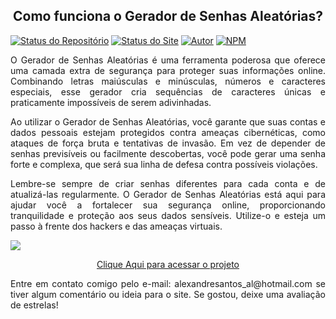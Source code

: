 <h2 align="center">Como funciona o Gerador de Senhas Aleatórias?</h2>

[![Status do Repositório](https://img.shields.io/badge/Repository%20Status-Maintained-dark%20green.svg)](https://github.com/alexandresantosal91/gerador-de-senhas-)
[![Status do Site](https://img.shields.io/badge/Website%20Status-Online-green)](https://alexandresantosal91.github.io/password-generator/)
[![Autor](https://img.shields.io/badge/Author-Alexandre%20Santos-blue.svg)](https://www.linkedin.com/in/alexandresantosal/)
[![NPM](https://img.shields.io/npm/l/react)](https://github.com/alexandresantosal91/gerador-de-senhas-/blob/main/LICENSE)

<p align="justify">O Gerador de Senhas Aleatórias é uma ferramenta poderosa que oferece uma camada extra de segurança para proteger suas informações online. Combinando letras maiúsculas e minúsculas, números e caracteres especiais, esse gerador cria sequências de caracteres únicas e praticamente impossíveis de serem adivinhadas.
</p>

<p align="justify">Ao utilizar o Gerador de Senhas Aleatórias, você garante que suas contas e dados pessoais estejam protegidos contra ameaças cibernéticas, como ataques de força bruta e tentativas de invasão. Em vez de depender de senhas previsíveis ou facilmente descobertas, você pode gerar uma senha forte e complexa, que será sua linha de defesa contra possíveis violações.</p>

<p align="justify">Lembre-se sempre de criar senhas diferentes para cada conta e de atualizá-las regularmente. O Gerador de Senhas Aleatórias está aqui para ajudar você a fortalecer sua segurança online, proporcionando tranquilidade e proteção aos seus dados sensíveis. Utilize-o e esteja um passo à frente dos hackers e das ameaças virtuais.</p>

![](assets/img/Captura%20de%20Tela%202023-05-17%20%C3%A0s%2012.44.29.png)

<p align="center"><a href="https://gerador-de-senhas-gold.vercel.app">Clique Aqui para acessar o projeto</a></p>

<p align="justify">Entre em contato comigo pelo e-mail: alexandresantos_al@hotmail.com se tiver algum comentário ou ideia para o site. Se gostou, deixe uma avaliação de estrelas!</p>
